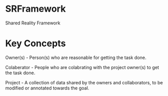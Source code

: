 SRFramework
===========

Shared Reality Framework

Key Concepts
============

Owner(s) - Person(s) who are reasonable for getting the task done.

Colaberator - People who are colabrating with the project owner(s) to get 
              the task done.
              
Project - A collection of data shared by the owners and collaborators, to be 
          modified or annotated towards the goal.

